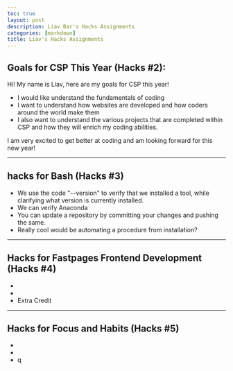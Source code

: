 ```yaml
---
toc: true
layout: post
description: Liav Bar's Hacks Assignments
categories: [markdown]
title: Liav's Hacks Assignments
---
```

## Goals for CSP This Year (Hacks #2):

Hi! My name is Liav, here are my goals for CSP this year! 

- I would like understand the fundamentals of coding 
- I want to understand how websites are developed and how coders around the world make them
- I also want to understand the various projects that are completed within CSP and how they will enrich my coding abilities.

I am very excited to get better at coding and am looking forward for this new year!

---

## hacks for Bash (Hacks #3) 
- We use the code "--version" to verify that we installed a tool, while clarifying what version is currently installed.
- We can verify Anaconda  
- You can update a repository by committing your changes and pushing the same.
- Really cool would be automating a procedure from installation?

--- 

## Hacks for Fastpages Frontend Development (Hacks #4)
- 
- 
- Extra Credit

--- 

## Hacks for Focus and Habits (Hacks #5)
- 
- 
- q

